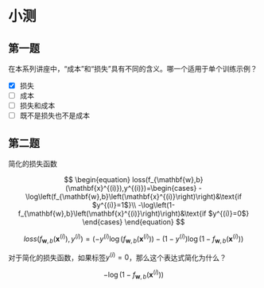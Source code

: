 # 小测

## 第一题

在本系列讲座中，“成本”和“损失”具有不同的含义。哪一个适用于单个训练示例？

- [x] 损失
- [ ] 成本
- [ ] 损失和成本
- [ ] 既不是损失也不是成本

## 第二题

简化的损失函数

$$
\begin{equation}
loss(f_{\mathbf{w},b}(\mathbf{x}^{(i)}),y^{(i)})=\begin{cases}
-\log\left(f_{\mathbf{w},b}\left(\mathbf{x}^{(i)}\right)\right)&\text{if $y^{(i)}=1$}\\
-\log\left(1-f_{\mathbf{w},b}\left(\mathbf{x}^{(i)}\right)\right)&\text{if $y^{(i)}=0$}
\end{cases}
\end{equation}
$$

$$loss(f_{\mathbf{w},b}(\mathbf{x}^{(i)}), y^{(i)})=(-y^{(i)}\log\left(f_{\mathbf{w},b}\left(\mathbf{x}^{(i)}\right)
\right)-\left(1-y^{(i)}\right)\log\left(1-f_{\mathbf{w},b}\left( \mathbf{x}^{(i)}\right)\right)$$

对于简化的损失函数，如果标签$y^{(i)}=0$，那么这个表达式简化为什么？

$$-\log\left(1-f_{\mathbf{w},b}\left(\mathbf{x}^{(i)}\right)\right)$$
